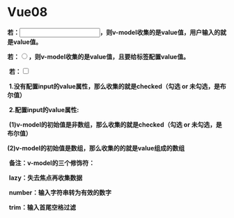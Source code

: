 # Vue08		

  **若：<input type="text"/>，则v-model收集的是value值，用户输入的就是value值。**

​          **若：<input type="radio"/>，则v-model收集的是value值，且要给标签配置value值。**

​          **若：<input type="checkbox"/>**

​             	 **1.没有配置input的value属性，那么收集的就是checked（勾选 or 未勾选，是布尔值）**

​              	**2.配置input的value属性:**

​                  **(1)v-model的初始值是非数组，那么收集的就是checked（勾选 or 未勾选，是布尔值）**

​                  **(2)v-model的初始值是数组，那么收集的的就是value组成的数组**

​         		 **备注：v-model的三个修饰符：**

​                 	 **lazy：失去焦点再收集数据**

​                 	 **number：输入字符串转为有效的数字**

​                	  **trim：输入首尾空格过滤**

 